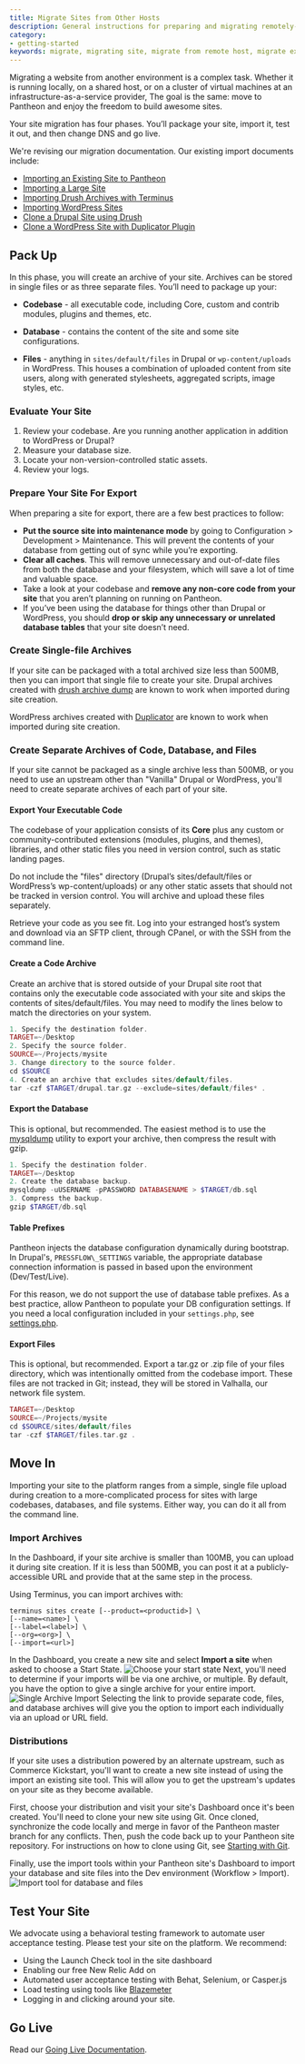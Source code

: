 ```yaml
---
title: Migrate Sites from Other Hosts
description: General instructions for preparing and migrating remotely-hosted Drupal or WordPress sites to Pantheon.
category:
- getting-started
keywords: migrate, migrating site, migrate from remote host, migrate existing site, migrate from other host, migrate from another host, how to migrate an existing site, alternate host, another host, migration, migrations, migrates, move site to pantheon, move from remote host, move from current host, move hosts, changing hosting providers, how to move hosting to pantheon
---
```

Migrating a website from another environment is a complex task. Whether it is running locally, on a shared host, or on a cluster of virtual machines at an infrastructure-as-a-service provider, The goal is the same: move to Pantheon and enjoy the freedom to build awesome sites.

Your site migration has four phases. You’ll package your site, import it, test it out, and then change DNS and go live.

We're revising our migration documentation. Our existing import documents include:

 - [Importing an Existing Site to Pantheon](/docs/articles/sites/create/importing-an-existing-site)
 - [Importing a Large Site](/docs/articles/sites/create/importing-a-large-site)
 - [Importing Drush Archives with Terminus](/docs/articles/sites/create/importing-drush-site-archives-with-terminus)
 - [Importing WordPress Sites](/docs/articles/wordpress/importing-a-wordpress-site/)
 - [Clone a Drupal Site using Drush](/docs/articles/sites/create/clone-a-drupal-site-using-drush)
 - [Clone a WordPress Site with Duplicator Plugin](/docs/articles/wordpress/clone-a-wordpress-site-with-duplicator-plugin)

## Pack Up

In this phase, you will create an archive of your site. Archives can be stored in single files or as three separate files. You’ll need to package up your:

- **Codebase** - all executable code, including Core, custom and contrib modules, plugins and themes, etc.

- **Database** - contains the content of the site and some site configurations.

- **Files** - anything in `sites/default/files` in Drupal or `wp-content/uploads` in WordPress. This houses a combination of uploaded content from site users, along with generated stylesheets, aggregated scripts, image styles, etc.

### Evaluate Your Site

1. Review your codebase. Are you running another application in addition to WordPress or Drupal?
2. Measure your database size.
3. Locate your non-version-controlled static assets.
4. Review your logs.

### Prepare Your Site For Export

When preparing a site for export, there are a few best practices to follow:

* **Put the source site into maintenance mode** by going to Configuration > Development > Maintenance. This will prevent the contents of your database from getting out of sync while you’re exporting.
* **Clear all caches**. This will remove unnecessary and out-of-date files from both the database and your filesystem, which will save a lot of time and valuable space.
* Take a look at your codebase and **remove any non-core code from your site** that you aren’t planning on running on Pantheon.
* If you’ve been using the database for things other than Drupal or WordPress, you should **drop or skip any unnecessary or unrelated database tables** that your site doesn’t need.

### Create Single-file Archives
If your site can be packaged with a total archived size less than 500MB, then you can import that single file to create your site.
Drupal archives created with [drush archive dump](http://drushcommands.com/drush-6x/archive/archive-dump) are known to work when imported during site creation.
<!--@TODO: Test archives created with [Backup and Migrate](https://www.drupal.org/project/backup_migrate).-->

WordPress archives created with [Duplicator](https://wordpress.org/plugins/duplicator/) are known to work when imported during site creation.
<!--@TODO: Test archives created with BackupBuddy-->
<!--@TODO: Identify other backup creation solutions for WordPress.-->

### Create Separate Archives of Code, Database, and Files

If your site cannot be packaged as a single archive less than 500MB, or you need to use an upstream other than "Vanilla" Drupal or WordPress, you'll need to create separate archives of each part of your site.

#### Export Your Executable Code

The codebase of your application consists of  its **Core** plus any custom or community-contributed extensions (modules, plugins, and themes), libraries, and other static files you need in version control, such as static landing pages.

Do not include the "files" directory (Drupal’s sites/default/files or WordPress’s wp-content/uploads) or any other static assets that should not be tracked in version control. You will archive and upload these files separately.

Retrieve your code as you see fit. Log into your estranged host’s system and download via an SFTP client, through CPanel, or with the SSH from the command line.


#### Create a Code Archive

Create an archive that is stored outside of your Drupal site root that contains only the executable code associated with your site and skips the contents of sites/default/files. You may need to modify the lines below to match the directories on your system.
```php
1. Specify the destination folder.
TARGET=~/Desktop
2. Specify the source folder.
SOURCE=~/Projects/mysite
3. Change directory to the source folder.
cd $SOURCE
4. Create an archive that excludes sites/default/files.
tar -czf $TARGET/drupal.tar.gz --exclude=sites/default/files* .
```
#### Export the Database

This is optional, but recommended. The easiest method is to use the [mysqldump](http://dev.mysql.com/doc/refman/5.5/en/mysqldump.html) utility to export your archive, then compress the result with gzip.

```php
1. Specify the destination folder.
TARGET=~/Desktop
2. Create the database backup.
mysqldump -uUSERNAME -pPASSWORD DATABASENAME > $TARGET/db.sql
3. Compress the backup.
gzip $TARGET/db.sql
```

<!--@TODO: test/document phpmyadmin dumps, ssh source-->

#### Table Prefixes

Pantheon injects the database configuration dynamically during bootstrap. In Drupal's, `PRESSFLOW\_SETTINGS` variable, the appropriate database connection information is passed in based upon the environment (Dev/Test/Live).

For this reason, we do not support the use of database table prefixes. As a best practice, allow Pantheon to populate your DB configuration settings. If you need a local configuration included in your `settings.php`, see [settings.php](/source/docs/articles/drupal/configuring-settings-php).

#### Export Files

This is optional, but recommended. Export a tar.gz or .zip file of your files directory, which was intentionally omitted from the codebase import. These files are not tracked in Git; instead, they will be stored in Valhalla, our network file system.

```php
TARGET=~/Desktop
SOURCE=~/Projects/mysite
cd $SOURCE/sites/default/files
tar -czf $TARGET/files.tar.gz .
```

## Move In

Importing your site to the platform ranges from a simple, single file upload during creation to a more-complicated process for sites with large codebases, databases, and file systems. Either way, you can do it all from the command line.

### Import Archives

In the Dashboard, if your site archive is smaller than 100MB, you can upload it during site creation. If it is less than 500MB, you can post it at a publicly-accessible URL and provide that at the same step in the process.

Using Terminus, you can import archives with:
```nohighlight
terminus sites create [--product=<productid>] \
[--name=<name>] \
[--label=<label>] \
[--org=<org>] \
[--import=<url>]
```

In the Dashboard, you create a new site and select **Import a site** when asked to choose a Start State.
 ![Choose your start state](/source/docs/assets/images/choose-your-start-state.png)
Next, you'll need to determine if your imports will be via one archive, or multiple. By default, you have the option to give a single archive for your entire import.
 ![Single Archive Import](/source/docs/assets/images/single-archive-import.png)
Selecting the link to provide separate code, files, and database archives will give you the option to import each individually via an upload or URL field.

### Distributions

If your site uses a distribution powered by an alternate upstream, such as Commerce Kickstart, you'll want to create a new site instead of using the import an existing site tool. This will allow you to get the upstream's updates on your site as they become available.

First, choose your distribution and visit your site's Dashboard once it's been created. You'll need to clone your new site using Git. Once cloned, synchronize the code locally and merge in favor of the Pantheon master branch for any conflicts. Then, push the code back up to your Pantheon site repository. For instructions on how to clone using Git, see [Starting with Git](/docs/articles/local/starting-with-git/).

Finally, use the import tools within your Pantheon site's Dashboard to import your database and site files into the Dev environment (Workflow > Import).
 ![Import tool for database and files](/source/docs/assets/images/import-tool-db-and-files.png)

## Test Your Site

We advocate using a behavioral testing framework to automate user acceptance testing. Please test your site on the platform. We recommend:
 - Using the Launch Check tool in the site dashboard
 - Enabling our free New Relic Add on
 - Automated user acceptance testing with Behat, Selenium, or Casper.js
 - Load testing using tools like [Blazemeter](/docs/guides/load-testing-with-blazemeter/)
 - Logging in and clicking around your site.


## Go Live
Read our [Going Live Documentation](/docs/articles/going-live).
